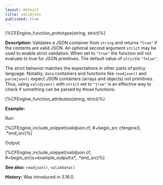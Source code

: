 ```yaml
---
layout: default
title: validjson
published: true
---
```


[%CFEngine_function_prototype(string, strict)%]

**Description:** Validates a JSON container from `string` and returns
`"true"` if the contents are valid JSON.
An optional second argument `strict` may be used to enable strict validation.
When set to `"true"` the function will not evaluate to true for JSON primitives.
The default value of `strict`is `"false"`.

The strict behavior matches the expectations in other parts of policy language.
Notably, `data` containers and functions like `readjson()` and `parsejson()` expect JSON containers (arrays and objects) not primitives.
Thus, using `validjson()` with `strict` set to `"true"` is an effective way to check if something can be parsed by those functions.

[%CFEngine_function_attributes(string, strict)%]

**Example:**

Run:

[%CFEngine_include_snippet(validjson.cf, #\+begin_src cfengine3, .*end_src)%]

Output:

[%CFEngine_include_snippet(validjson.cf, #\+begin_src\s+example_output\s*, .*end_src)%]

**See also:** `readjson()`, `validdata()`

**History:** Was introduced in 3.16.0.
